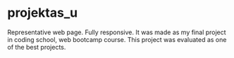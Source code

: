 # projektas_u

Representative web page. Fully responsive. It was made as my final project in coding school, web bootcamp course. 
This project was evaluated as one of the best projects.



